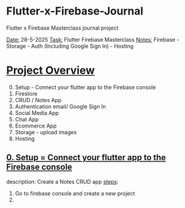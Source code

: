 # Flutter-x-Firebase-Journal
Flutter x Firebase Masterclass journal project

<ins>Date:</ins> 28-5-2025
<ins>Task:</ins> Flutter Firebase Masterclass
<ins>Notes:</ins>
Firebase - Storage - Auth (Including Google Sign In) - Hosting

# <ins>Project Overview</ins>
0. Setup - Connect your flutter app to the Firebase console
1. Firestore
2. CRUD / Notes App
3. Authentication email/ Google Sign In 
4. Social Media App
5. Chat App
6. Ecommerce App
7. Storage - upload images
8. Hosting

## <ins>0. Setup = Connect your flutter app to the Firebase console</ins>
description: Create a Notes CRUD app
<ins>steps</ins>:
  1. Go to firebase console and create a new project
  2. 
      

